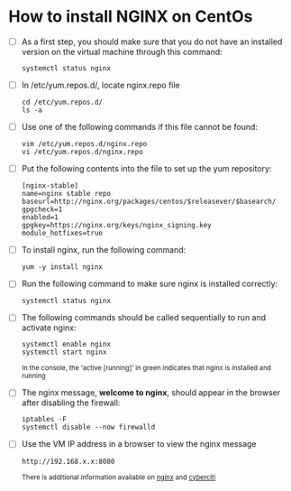 # How to install NGINX on CentOs
- [ ] As a first step, you should make sure that you do not have an installed version on the virtual machine through this command:
    ```
    systemctl status nginx
    ```
- [ ] In /etc/yum.repos.d/, locate nginx.repo file
    ```
    cd /etc/yum.repos.d/
    ls -a
    ```
- [ ] Use one of the following commands if this file cannot be found:
    ```
    vim /etc/yum.repos.d/nginx.repo
    vi /etc/yum.repos.d/nginx.repo
    ```
- [ ] Put the following contents into the file to set up the yum repository:
    ```
    [nginx-stable]
    name=nginx stable repo
    baseurl=http://nginx.org/packages/centos/$releasever/$basearch/
    gpgcheck=1
    enabled=1
    gpgkey=https://nginx.org/keys/nginx_signing.key
    module_hotfixes=true
    ```
- [ ] To install nginx, run the following command:
    ```
    yum -y install nginx
    ```
- [ ] Run the following command to make sure nginx is installed correctly:
    ```
    systemctl status nginx
    ```
-[ ] The following commands should be called sequentially to run and activate nginx:
    ```
    systemctl enable nginx
    systemctl start nginx
    ```
    <sub> 
    In the console, the 'active [running]' in green indicates that nginx is installed and running
    </sub>

-[ ] The nginx message, **welcome to nginx**, should appear in the browser after disabling the firewall:
    ```
    iptables -F
    systemctl disable --now firewalld
    ```
- [ ] Use the VM IP address in a browser to view the nginx message
    ```
    http://192.168.x.x:8080
    ```
    <sub> 
    
    There is additional information available on [nginx](http://nginx.org/en/linux_packages.html#RHEL) and [cyberciti](https://www.cyberciti.biz/faq/how-to-install-and-use-nginx-on-centos-7-rhel-7/)    
    
    </sub> 